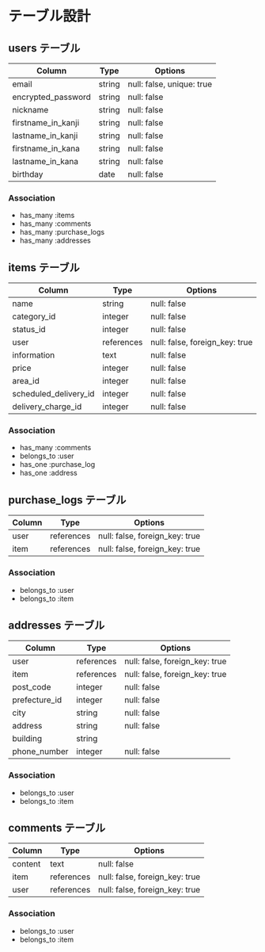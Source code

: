 # テーブル設計

## users テーブル

| Column             | Type   | Options                   |
| ------------------ | ------ | ------------------------- |
| email              | string | null: false, unique: true |
| encrypted_password | string | null: false               |
| nickname           | string | null: false               |
| firstname_in_kanji | string | null: false               |
| lastname_in_kanji  | string | null: false               |
| firstname_in_kana  | string | null: false               |
| lastname_in_kana   | string | null: false               |
| birthday           | date   | null: false               |

### Association

- has_many :items
- has_many :comments
- has_many :purchase_logs
- has_many :addresses

## items テーブル

| Column                | Type       | Options                        |
| --------------------- | ---------- | ------------------------------ |
| name                  | string     | null: false                    |
| category_id           | integer    | null: false                    |
| status_id             | integer    | null: false                    |
| user                  | references | null: false, foreign_key: true |
| information           | text       | null: false                    |
| price                 | integer    | null: false                    |
| area_id               | integer    | null: false                    |
| scheduled_delivery_id | integer    | null: false                    |
| delivery_charge_id    | integer    | null: false                    |

### Association

- has_many :comments
- belongs_to :user
- has_one :purchase_log
- has_one :address

## purchase_logs テーブル

| Column                | Type       | Options                        |
| --------------------- | ---------- | ------------------------------ |
| user                  | references | null: false, foreign_key: true |
| item                  | references | null: false, foreign_key: true |

### Association

- belongs_to :user
- belongs_to :item

## addresses テーブル

| Column                | Type       | Options                        |
| --------------------- | ---------- | ------------------------------ |
| user                  | references | null: false, foreign_key: true |
| item                  | references | null: false, foreign_key: true |
| post_code             | integer    | null: false                    |
| prefecture_id         | integer    | null: false                    |
| city                  | string     | null: false                    |
| address               | string     | null: false                    |
| building              | string     |                                |
| phone_number          | integer    | null: false                    |

### Association

- belongs_to :user
- belongs_to :item

## comments テーブル

| Column             | Type       | Options                        |
| ------------------ | ---------- | ------------------------------ |
| content            | text       | null: false                    |
| item               | references | null: false, foreign_key: true |
| user               | references | null: false, foreign_key: true |

### Association

- belongs_to :user
- belongs_to :item